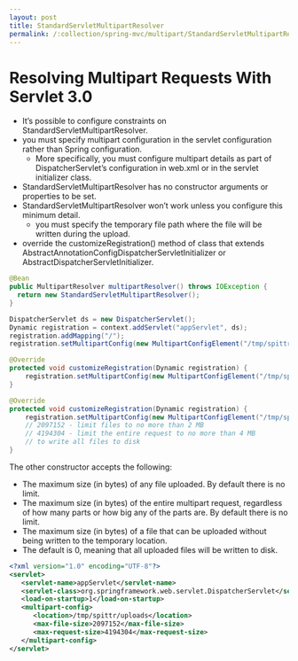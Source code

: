 ```yaml
---
layout: post
title: StandardServletMultipartResolver
permalink: /:collection/spring-mvc/multipart/StandardServletMultipartResolver
---
```


# Resolving Multipart Requests With Servlet 3.0

- It’s possible to configure constraints on StandardServletMultipartResolver.
- you must specify multipart configuration in the servlet configuration rather than Spring configuration.
  - More specifically, you must configure multipart details as part of DispatcherServlet’s configuration in web.xml or in the servlet initializer class.
- StandardServletMultipartResolver has no constructor arguments or properties to be set.
- StandardServletMultipartResolver won’t work unless you configure this minimum detail.
  - you must specify the temporary file path where the file will be written during the upload.
- override the customizeRegistration() method of class that extends AbstractAnnotationConfigDispatcherServletInitializer or AbstractDispatcherServletInitializer.

```java
@Bean
public MultipartResolver multipartResolver() throws IOException {
  return new StandardServletMultipartResolver();
}
```

```java
DispatcherServlet ds = new DispatcherServlet();
Dynamic registration = context.addServlet("appServlet", ds);
registration.addMapping("/");
registration.setMultipartConfig(new MultipartConfigElement("/tmp/spittr/uploads"));
```

```java
@Override
protected void customizeRegistration(Dynamic registration) {
    registration.setMultipartConfig(new MultipartConfigElement("/tmp/spittr/uploads"));
}
```
```java
@Override
protected void customizeRegistration(Dynamic registration) {
    registration.setMultipartConfig(new MultipartConfigElement("/tmp/spittr/uploads", 2097152, 4194304, 0));
    // 2097152 - limit files to no more than 2 MB
    // 4194304 - limit the entire request to no more than 4 MB
    // to write all files to disk
}
```

The other constructor accepts the following:
-	The maximum size (in bytes) of any file uploaded. By default there is no limit.
-	The maximum size (in bytes) of the entire multipart request, regardless of how many parts or how big any of the parts are. By default there is no limit.
-	The maximum size (in bytes) of a file that can be uploaded without being written to the temporary location.
  - The default is 0, meaning that all uploaded files will be written to disk.

```xml
<?xml version="1.0" encoding="UTF-8"?>
<servlet>
   <servlet-name>appServlet</servlet-name>
   <servlet-class>org.springframework.web.servlet.DispatcherServlet</servlet-class>
   <load-on-startup>1</load-on-startup>
   <multipart-config>
      <location>/tmp/spittr/uploads</location>
      <max-file-size>2097152</max-file-size>
      <max-request-size>4194304</max-request-size>
   </multipart-config>
</servlet>
```
